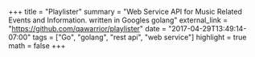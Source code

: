 +++
title = "Playlister"
summary = "Web Service API for Music Related Events and Information. written in Googles golang"
external_link = "https://github.com/qawarrior/playlister"
date = "2017-04-29T13:49:14-07:00"
tags = ["Go", "golang", "rest api", "web service"]
highlight = true
math = false
+++

